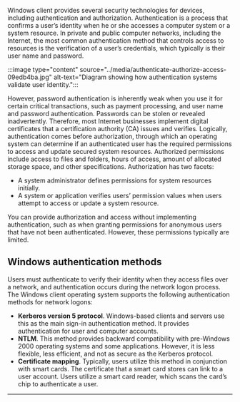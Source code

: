 Windows client provides several security technologies for devices, including authentication and authorization. Authentication is a process that confirms a user’s identity when he or she accesses a computer system or a system resource. In private and public computer networks, including the Internet, the most common authentication method that controls access to resources is the verification of a user’s credentials, which typically is their user name and password.

:::image type="content" source="../media/authenticate-authorize-access-09edb4ba.jpg" alt-text="Diagram showing how authentication systems validate user identity.":::


However, password authentication is inherently weak when you use it for certain critical transactions, such as payment processing, and user name and password authentication. Passwords can be stolen or revealed inadvertently. Therefore, most Internet businesses implement digital certificates that a certification authority (CA) issues and verifies. Logically, authentication comes before authorization, through which an operating system can determine if an authenticated user has the required permissions to access and update secured system resources. Authorized permissions include access to files and folders, hours of access, amount of allocated storage space, and other specifications. Authorization has two facets:

 -  A system administrator defines permissions for system resources initially.
 -  A system or application verifies users’ permission values when users attempt to access or update a system resource.

You can provide authorization and access without implementing authentication, such as when granting permissions for anonymous users that have not been authenticated. However, these permissions typically are limited.

## Windows authentication methods

Users must authenticate to verify their identity when they access files over a network, and authentication occurs during the network logon process. The Windows client operating system supports the following authentication methods for network logons:

 -  **Kerberos version 5 protocol**. Windows-based clients and servers use this as the main sign-in authentication method. It provides authentication for user and computer accounts.
 -  **NTLM**. This method provides backward compatibility with pre-Windows 2000 operating systems and some applications. However, it is less flexible, less efficient, and not as secure as the Kerberos protocol.
 -  **Certificate mapping**. Typically, users utilize this method in conjunction with smart cards. The certificate that a smart card stores can link to a user account. Users utilize a smart card reader, which scans the card’s chip to authenticate a user.

---
